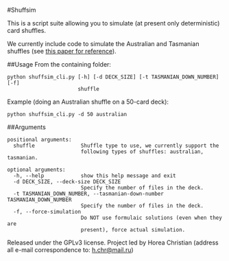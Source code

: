 #Shuffsim

This is a script suite allowing you to simulate (at present only deterministic) card shuffles.

We currently include code to simulate the Australian and Tasmanian shuffles (see [this paper for reference](http://www.scirp.org/journal/PaperInformation.aspx?PaperID=24163#.U-gXe_Ztgck)).


##Usage
From the containing folder:
```
python shuffsim_cli.py [-h] [-d DECK_SIZE] [-t TASMANIAN_DOWN_NUMBER] [-f]
                       shuffle
```

Example (doing an Australian shuffle on a 50-card deck):
```
python shuffsim_cli.py -d 50 australian
```

##Arguments

```
positional arguments:
  shuffle               Shuffle type to use, we currently support the
                        following types of shuffles: australian, tasmanian.

optional arguments:
  -h, --help            show this help message and exit
  -d DECK_SIZE, --deck-size DECK_SIZE
                        Specify the number of files in the deck.
  -t TASMANIAN_DOWN_NUMBER, --tasmanian-down-number TASMANIAN_DOWN_NUMBER
                        Specify the number of files in the deck.
  -f, --force-simulation
                        Do NOT use formulaic solutions (even when they are
                        present), force actual simulation.
```

Released under the GPLv3 license.
Project led by Horea Christian (address all e-mail correspondence to: h.chr@mail.ru)
